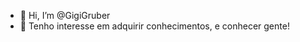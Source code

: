 - 👋 Hi, I’m @GigiGruber
- 👀 Tenho interesse em adquirir conhecimentos, e conhecer gente!

<!---
GigiGruber/GigiGruber is a ✨ special ✨ repository because its `README.md` (this file) appears on your GitHub profile.

--->
